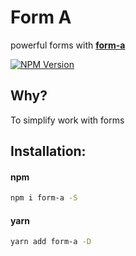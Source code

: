 # Form A

powerful forms with [**form-a**](https://www.npmjs.com/package/form-a)

<a href="https://www.npmjs.com/package/form-a" target="_blank">
  <img src="https://img.shields.io/npm/v/form-a.svg" alt="NPM Version" />
</a>

## Why?

To simplify work with forms

## Installation:

#### npm

```bash
npm i form-a -S
```

#### yarn

```bash
yarn add form-a -D
```

